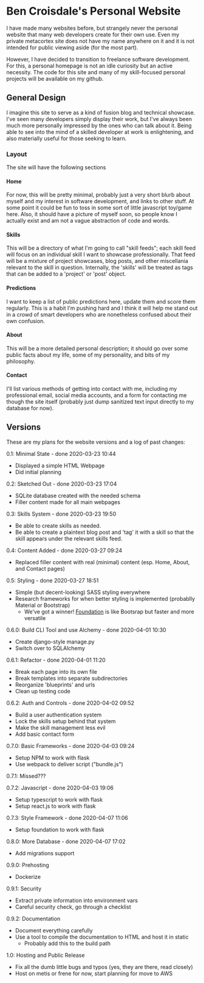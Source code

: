Ben Croisdale's Personal Website
================================

I have made many websites before, but strangely never the personal website that many web developers
create for their own use. Even my private metacortex site does not have my name anywhere on it and
it is not intended for public viewing aside (for the most part).

However, I have decided to transition to freelance software development. For this, a personal
homepage is not an idle curiosity but an active necessity. The code for this site and many of my
skill-focused personal projects will be available on my github.

General Design
--------------

I imagine this site to serve as a kind of fusion blog and technical showcase. I've seen many
developers simply display their work, but I've always been much more personally impressed by the
ones who can talk about it. Being able to see into the mind of a skilled developer at work is
enlightening, and also materially useful for those seeking to learn.

### Layout

The site will have the following sections

#### Home
For now, this will be pretty minimal, probably just a very short blurb about myself and my interest
in software development, and links to other stuff. At some point it could be fun to toss in some
sort of little javascript toy/game here. Also, it should have a picture of myself soon, so people
know I actually exist and am not a vague abstraction of code and words.

#### Skills
This will be a directory of what I'm going to call "skill feeds"; each skill feed will focus on an
individual skill I want to showcase professionally. That feed will be a mixture of project
showcases, blog posts, and other miscellania relevant to the skill in question. Internally, the
'skills' will be treated as tags that can be added to a 'project' or 'post' object.

#### Predictions
I want to keep a list of public predictions here, update them and score them regularly. This is a
habit I'm pushing hard and I think it will help me stand out in a crowd of smart developers who are
nonetheless confused about their own confusion.

#### About
This will be a more detailed personal description; it should go over some public facts about my
life, some of my personality, and bits of my philosophy.

#### Contact
I'll list various methods of getting into contact with me, including my professional email, social
media accounts, and a form for contacting me though the site itself (probably just dump sanitized
text input directly to my database for now).

Versions
--------

These are my plans for the website versions and a log of past changes:

0.1: Minimal State - done 2020-03-23 10:44

  + Displayed a simple HTML Webpage
  + Did initial planning

0.2: Sketched Out - done 2020-03-23 17:04

  + SQLite database created with the needed schema
  + Filler content made for all main webpages

0.3: Skills System - done 2020-03-23 19:50

  + Be able to create skills as needed.
  + Be able to create a plaintext blog post and 'tag' it with a skill so that the skill appears
    under the relevant skills feed.

0.4: Content Added - done 2020-03-27 09:24

  + Replaced filler content with real (minimal) content (esp. Home, About, and Contact pages)

0.5: Styling - done 2020-03-27 18:51

  + Simple (but decent-looking) SASS styling everywhere
  + Research frameworks for when better styling is implemented (probablly Material or Bootstrap)
    + We've got a winner! [Foundation](https://get.foundation/) is like Bootsrap but faster and more
      versatile

0.6.0: Build CLI Tool and use Alchemy - done 2020-04-01 10:30

  + Create django-style manage.py
  + Switch over to SQLAlchemy

0.6.1: Refactor - done 2020-04-01 11:20

  + Break each page into its own file
  + Break templates into separate subdirectories
  + Reorganize 'blueprints' and urls
  + Clean up testing code

0.6.2: Auth and Controls - done 2020-04-02 09:52

  + Build a user authentication system
  + Lock the skills setup behind that system
  + Make the skill management less evil
  + Add basic contact form

0.7.0: Basic Frameworks - done 2020-04-03 09:24

  + Setup NPM to work with flask
  + Use webpack to deliver script ("bundle.js")

0.7.1: Missed???

0.7.2: Javascript - done 2020-04-03 19:06

  + Setup typescript to work with flask
  + Setup react.js to work with flask

0.7.3: Style Framework - done 2020-04-07 11:06

  + Setup foundation to work with flask

0.8.0: More Database - done 2020-04-07 17:02

  + Add migrations support

0.9.0: Prehosting

  + Dockerize

0.9.1: Security

  + Extract private information into environment vars
  + Careful security check, go through a checklist

0.9.2: Documentation

  + Document everything carefully
  + Use a tool to compile the documentation to HTML and host it in static
    + Probably add this to the build path

1.0: Hosting and Public Release

  + Fix all the dumb little bugs and typos (yes, they are there, read closely)
  + Host on metis or frene for now, start planning for move to AWS
